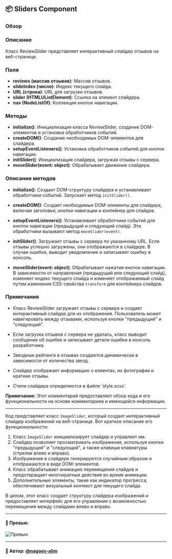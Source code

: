 ## 📦 Sliders Component

### Обзор
### Описание

Класс ReviewSlider представляет интерактивный слайдер отзывов на веб-странице.

### Поля

- **reviews (массив отзывов)**: Массив отзывов.
- **slideIndex (число)**: Индекс текущего слайда.
- **URL (строка)**: URL для загрузки отзывов.
- **slider (HTMLUListElement)**: Ссылка на элемент слайдера.
- **nav (NodeListOf<HTMLButtonElement>)**: Коллекция кнопок навигации.

### Методы

- **initialize()**: Инициализация класса ReviewSlider, создание DOM-элементов и установка обработчиков событий.
- **createDOM()**: Создание необходимых DOM-элементов для слайдера.
- **setupEventListeners()**: Установка обработчиков событий для кнопок навигации.
- **initSlider()**: Инициализация слайдера, загружая отзывы с сервера.
- **moveSlider(event: object)**: Обрабатывает движение слайдера.

### Описание методов

- **initialize()**: Создает DOM-структуру слайдера и устанавливает обработчики событий. Запускает метод `initSlider()`.

- **createDOM()**: Создает необходимые DOM-элементы для слайдера, включая заголовки, кнопки навигации и контейнер для слайдов.

- **setupEventListeners()**: Устанавливает обработчики событий для кнопок навигации (предыдущий и следующий слайд). Эти обработчики вызывают метод `moveSlider(event)`.

- **initSlider()**: Загружает отзывы с сервера по указанному URL. Если отзывы успешно загружены, они отображаются в слайдере. В случае ошибки, выводит уведомление и записывает ошибку в консоль.

- **moveSlider(event: object)**: Обрабатывает нажатия кнопок навигации. В зависимости от направления (предыдущий или следующий слайд), изменяет индекс текущего слайда и изменяет отображаемый слайд путем изменения CSS-свойства `transform` для контейнера слайдов.

### Примечания

- Класс ReviewSlider загружает отзывы с сервера и создает интерактивный слайдер для их отображения. Пользователь может навигировать между отзывами, используя кнопки "предыдущий" и "следующий".

- Если загрузка отзывов с сервера не удалась, класс выводит сообщение об ошибке и записывает детали ошибки в консоль разработчика.

- Звездные рейтинги в отзывах создаются динамически в зависимости от количества звезд.

- Слайдер отображает информацию о клиентах, их фотографии и краткие отзывы.

- Стили слайдера определяются в файле 'style.scss'.

**Примечание:** Этот комментарий предоставляет обзор кода и его функциональности на основе комментариев и имеющейся информации.

-----
Код представляет класс `ImageSlider`, который создает интерактивный слайдер изображений на веб-странице. Вот краткое описание его функциональности:

1. Класс `ImageSlider` инициализирует слайдер и управляет им.
2. Слайдер позволяет просматривать изображения, используя кнопки "предыдущий" и "следующий", а также клавиши клавиатуры (стрелки влево и вправо).
3. Изображения в слайдере генерируются случайным образом и отображаются в виде DOM-элементов.
4. Класс обрабатывает анимацию перемещения слайдов и предотвращает многократные действия во время анимации.
5. Дополнительные элементы, такие как индикатор прогресса, обеспечивают визуальный контекст для текущего слайда.

В целом, этот класс создает структуру слайдера изображений и предоставляет интерфейс для его управления с возможностью перемещения между слайдами влево и вправо.


---

#### 🌄 Превью:

![Превью](https://lh3.googleusercontent.com/drive-viewer/AITFw-wAbIwphOciIy4jOVwn2GgBF0dXtlvEMiZjIfvsWTGcrEoO7-CPyK8q4c_NgCskPU12yBeBuQr_NwqYK9SVzY4Uvd7SOw=s1600)


-----

#### 🙌 Автор: [@nagoev-alim](https://github.com/nagoev-alim)

